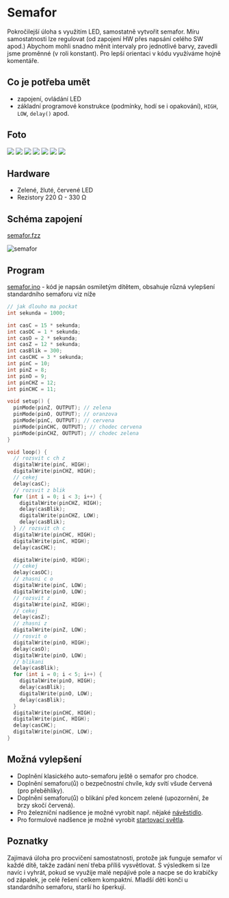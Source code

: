 # Semafor
Pokročilejší úloha s využitím LED, samostatně vytvořit semafor. Míru samostatnosti lze regulovat (od zapojení HW přes napsání celého SW apod.) Abychom mohli snadno měnit intervaly pro jednotlivé barvy, zavedli jsme proměnné (v roli konstant). Pro lepší orientaci v kódu využíváme hojně komentáře.

## Co je potřeba umět
* zapojení, ovládání LED
* základní programové konstrukce (podmínky, hodí se i opakování), `HIGH`, `LOW`, `delay()` apod.

## Foto
![](P1360409.JPG)
![](P1360414.JPG)
![](P1360415.JPG)
![](P1360416.JPG)
![](P1360417.JPG)
![](P1360423.JPG)
![](P1360417.JPG)

## Hardware
* Zelené, žluté, červené LED
* Rezistory 220&nbsp;Ω - 330&nbsp;Ω

## Schéma zapojení
[semafor.fzz](semafor.fzz)

![semafor](semafor_bb.png)

## Program
[semafor.ino](semafor.ino) - kód je napsán osmiletým dítětem, obsahuje různá vylepšení standardního semaforu viz níže
``` c++
// jak dlouho ma pockat
int sekunda = 1000;

int casC = 15 * sekunda;
int casOC = 1 * sekunda;
int casO = 2 * sekunda;
int casZ = 12 * sekunda;
int casBlik = 300;
int casCHC = 3 * sekunda;
int pinC = 10;
int pinZ = 8;
int pinO = 9;
int pinCHZ = 12;
int pinCHC = 11;

void setup() {
  pinMode(pinZ, OUTPUT); // zelena
  pinMode(pinO, OUTPUT); // oranzova
  pinMode(pinC, OUTPUT); // cervena
  pinMode(pinCHC, OUTPUT); // chodec cervena
  pinMode(pinCHZ, OUTPUT); // chodec zelena
}

void loop() {
  // rozsvit c ch z
  digitalWrite(pinC, HIGH);
  digitalWrite(pinCHZ, HIGH);
  // cekej
  delay(casC);
  // rozsvit z blik
  for (int i = 0; i < 3; i++) {
    digitalWrite(pinCHZ, HIGH);
    delay(casBlik);
    digitalWrite(pinCHZ, LOW);
    delay(casBlik);
  } // rozsvit ch c
  digitalWrite(pinCHC, HIGH);
  digitalWrite(pinC, HIGH);
  delay(casCHC);

  digitalWrite(pinO, HIGH);
  // cekej
  delay(casOC);
  // zhasni c o
  digitalWrite(pinC, LOW);
  digitalWrite(pinO, LOW);
  // rozsvit z
  digitalWrite(pinZ, HIGH);
  // cekej
  delay(casZ);
  // zhasni z
  digitalWrite(pinZ, LOW);
  // rosvit o
  digitalWrite(pinO, HIGH);
  delay(casO);
  digitalWrite(pinO, LOW);
  // blikani
  delay(casBlik);
  for (int i = 0; i < 5; i++) {
    digitalWrite(pinO, HIGH);
    delay(casBlik);
    digitalWrite(pinO, LOW);
    delay(casBlik);
  }
  digitalWrite(pinCHC, HIGH);
  digitalWrite(pinC, HIGH);
  delay(casCHC);
  digitalWrite(pinCHC, LOW);
}
```
## Možná vylepšení
* Doplnění klasického auto-semaforu ještě o semafor pro chodce.
* Doplnění semaforu(ů) o bezpečnostní chvíle, kdy svítí všude červená (pro přeběhlíky).
* Doplnění semaforu(ů) o blikání před koncem zelené (upozornění, že brzy skočí červená).
* Pro železniční nadšence je možné vyrobit např. nějaké [návěstidlo](https://www.google.com/search?q=odjezdov%C3%A9+n%C3%A1v%C4%9Bstidlo&client=firefox-b&source=lnms&tbm=isch&sa=X&ved=0ahUKEwjeoaqExufSAhVlIpoKHaayDeIQ_AUICCgB&biw=1600&bih=793#tbm=isch&q=odjezdov%C3%A9+n%C3%A1v%C4%9Bstidlo+barvy&*&imgrc=).
* Pro formulové nadšence je možné vyrobit [startovací světla](https://www.google.com/search?q=odjezdov%C3%A9+n%C3%A1v%C4%9Bstidlo&client=firefox-b&source=lnms&tbm=isch&sa=X&ved=0ahUKEwjeoaqExufSAhVlIpoKHaayDeIQ_AUICCgB&biw=1600&bih=793#tbm=isch&q=formula+start+lights&*).

## Poznatky
Zajímavá úloha pro procvičení samostatnosti, protože jak funguje semafor ví každé dítě, takže zadání není třeba příliš vysvětlovat. S výsledkem si lze navíc i vyhrát, pokud se využije malé nepájivé pole a nacpe se do krabičky od zápalek, je celé řešení celkem kompaktní. Mladší děti konči u standardního semaforu, starší ho šperkují.